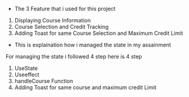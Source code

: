 * The 3 Feature that i used for this project
1. Displaying Course Information
2. Course Selection and Credit Tracking
3.  Adding Toast for same Course Selection and Maximum Credit Limit


* This is explaination how i managed the state in my assainment

 For managing the state i followed 4 step here is 4 step 
  1. UseState
  2. Useeffect
  3. handleCourse Function
  4. Adding Toast for same course and maximum credit Limit

